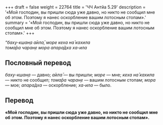 +++
draft = false
weight = 22764
title = 'ЧЧ Антйа 5.29'
description = '«Мой господин, вы пришли сюда уже давно, но никто не сообщил мне об этом. Поэтому я нанес оскорбление вашим лотосным стопам».'
summary = '«Мой господин, вы пришли сюда уже давно, но никто не сообщил мне об этом. Поэтому я нанес оскорбление вашим лотосным стопам».'
+++

_“баху-кшан̣а а̄ила̄, море кеха на̄ кахила  
тома̄ра чаран̣е мора апара̄дха ха-ила_

## Пословный перевод

_баху_\-_кшан̣а_ — давно; _а̄ила̄_ — вы пришли; _море_ — мне; _кеха_ _на̄_ _кахила_ — никто не сообщил; _тома̄ра_ _чаран̣е_ — вашим лотосным стопам; _мора_ — мое; _апара̄дха_ — оскорбление; _ха_\-_ила_ — было.

## Перевод

**«Мой господин, вы пришли сюда уже давно, но никто не сообщил мне об этом. Поэтому я нанес оскорбление вашим лотосным стопам».**
